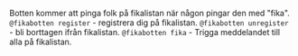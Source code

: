 
Botten kommer att pinga folk på fikalistan när någon pingar den med "fika".
`@fikabotten register` - registrera dig på fikalistan.
`@fikabotten unregister` - bli borttagen ifrån fikalistan.
`@fikabotten fika` - Trigga meddelandet till alla på fikalistan.
